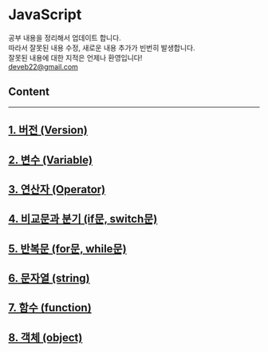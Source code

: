 # JavaScript

공부 내용을 정리해서 업데이트 합니다.<br>
따라서 잘못된 내용 수정, 새로운 내용 추가가 빈번히 발생합니다.<br>
잘못된 내용에 대한 지적은 언제나 환영입니다!<br>
deveb22@gmail.com

## Content
-----

## [1. 버전 (Version)](https://github.com/fed-gren/Web-Study/JavaScript/blob/master/1_버전.md)
## [2. 변수 (Variable)](https://github.com/fed-gren/Web-Study/JavaScript/blob/master/2_변수.md)
## [3. 연산자 (Operator)](https://github.com/fed-gren/Web-Study/JavaScript/blob/master/3_연산자.md)
## [4. 비교문과 분기 (if문, switch문)](https://github.com/fed-gren/Web-Study/JavaScript/blob/master/4_비교문_분기.md)
## [5. 반복문 (for문, while문)](https://github.com/fed-gren/Web-Study/JavaScript/blob/master/5_반복문.md)
## [6. 문자열 (string)](https://github.com/fed-gren/Web-Study/JavaScript/blob/master/6_문자열.md)
## [7. 함수 (function)](https://github.com/fed-gren/Web-Study/JavaScript/blob/master/7_함수.md)
## [8. 객체 (object)](https://github.com/fed-gren/Web-Study/JavaScript/blob/master/8_객체.md)